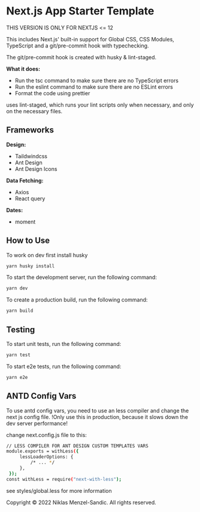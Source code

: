 # Next.js App Starter Template

THIS VERSION IS ONLY FOR NEXTJS <= 12

This includes Next.js' built-in support for Global CSS, CSS Modules, TypeScript and a git/pre-commit hook with typechecking.

The git/pre-commit hook is created with husky & lint-staged.

**What it does:**

- Run the tsc command to make sure there are no TypeScript errors
- Run the eslint command to make sure there are no ESLint errors
- Format the code using prettier

uses lint-staged, which runs your lint scripts only when necessary, and only on the necessary files.

## Frameworks

**Design:**

- Taildwindcss
- Ant Design
- Ant Design Icons

**Data Fetching:**

- Axios
- React query

**Dates:**

- moment

## How to Use

To work on dev first install husky

```bash
yarn husky install
```

To start the development server, run the following command:

```bash
yarn dev
```

To create a production build, run the following command:

```bash
yarn build
```

## Testing

To start unit tests, run the following command:

```bash
yarn test
```

To start e2e tests, run the following command:

```bash
yarn e2e
```

## ANTD Config Vars

To use antd config vars, you need to use an less compiler and change the next js config file.
!Only use this in production, because it slows down the dev server performance!

change next.config.js file to this:

```bash
// LESS COMPILER FOR ANT DESIGN CUSTOM TEMPLATES VARS
module.exports = withLess({
     lessLoaderOptions: {
         /* ... */
     },
 });
const withLess = require("next-with-less");
```

see styles/global.less for more information

Copyright © 2022 Niklas Menzel-Sandic. All rights reserved.
